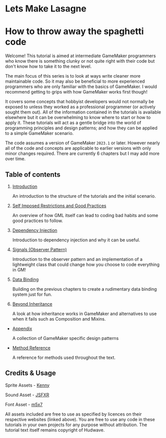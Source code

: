 # Lets Make Lasagne

# How to throw away the spaghetti code

Welcome! This tutorial is aimed at intermediate GameMaker programmers who know there is something clunky or not quite right with their code but don't know how to take it to the next level.

The main focus of this series is to look at ways write cleaner more maintainable code. So it may also be beneficial to more experienced programmers who are only familiar with the basics of GameMaker. I would recommend getting to grips with how GameMaker works first though!

It covers some concepts that hobbyist developers would not normally be exposed to unless they worked as a professional programmer (or actively sought them out). All of the information contained in the tutorials is available elsewhere but it can be overwhelming to know where to start or how to apply it. These tutorials will act as a gentle bridge into the world of programming principles and design patterns; and how they can be applied to a simple GameMaker scenario.

The code assumes a version of GameMaker `2023.1` or later. However nearly all of the code and concepts are applicable to earlier versions with only minor changes required. There are currently 6 chapters but I may add more over time.

## Table of contents
1. [Introduction](/chapter-01-introduction/chapter-01-introduction.md)

    An introduction to the structure of the tutorials and the initial scenario.

2. [Self Imposed Restrictions and Good Practices](/chapter-02-self-imposed-restrictions/chapter-02-self-imposed-restrictions.md)

    An overview of how GML itself can lead to coding bad habits and some good practices to follow.

3. [Dependency Injection](/chapter-03-dependency-injection/chapter-03-dependency-injection.md)

    Introduction to dependency injection and why it can be useful.

4. [Signals (Observer Pattern)](/chapter-04-signals/chapter-04-signals.md)

    Introduction to the observer pattern and an implementation of a lightweight class that could change how you choose to code everything in GM!

5. [Data Binding](/chapter-05-data-binding/chapter-05-data-binding.md)

    Building on the previous chapters to create a rudimentary data binding system just for fun.

6. [Beyond Inheritance](/chapter-06-beyond-inheritance/chapter-06-beyond-inheritance.md)

    A look at how inheritance works in GameMaker and alternatives to use when it fails such as Composition and Mixins.

- [Appendix](/appendix/appendix.md)

    A collection of GameMaker specific design patterns

- [Method Reference](/method-reference/method-reference.md)

    A reference for methods used throughout the text.

## Credits & Usage

Sprite Assets - [Kenny](https://www.kenney.nl/)

Sound Asset - [JSFXR](https://sfxr.me/)

Font Asset - [m5x7](https://managore.itch.io/m5x7)

All assets included are free to use as specified by licences on their respective websites (linked above). You are free to use any code in these tutorials in your own projects for any purpose without attribution. The tutorial text itself remains copyright of Hudwave.
